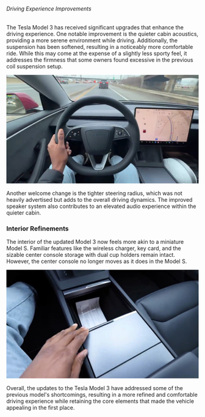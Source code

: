 ###### Driving Experience Improvements

The Tesla Model 3 has received significant upgrades that enhance the driving experience. One notable improvement is the quieter cabin acoustics, providing a more serene environment while driving. Additionally, the suspension has been softened, resulting in a noticeably more comfortable ride. While this may come at the expense of a slightly less sporty feel, it addresses the firmness that some owners found excessive in the previous coil suspension setup.

<img src="00533.jpg"/>

Another welcome change is the tighter steering radius, which was not heavily advertised but adds to the overall driving dynamics. The improved speaker system also contributes to an elevated audio experience within the quieter cabin.

### Interior Refinements

The interior of the updated Model 3 now feels more akin to a miniature Model S. Familiar features like the wireless charger, key card, and the sizable center console storage with dual cup holders remain intact. However, the center console no longer moves as it does in the Model S.

<img src="00605.jpg"/>

Overall, the updates to the Tesla Model 3 have addressed some of the previous model's shortcomings, resulting in a more refined and comfortable driving experience while retaining the core elements that made the vehicle appealing in the first place.
